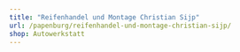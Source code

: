 ```yaml
---
title: "Reifenhandel und Montage Christian Sijp"
url: /papenburg/reifenhandel-und-montage-christian-sijp/
shop: Autowerkstatt
---
```

